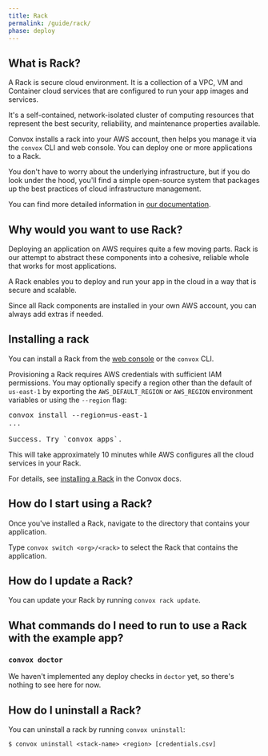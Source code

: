 ```yaml
---
title: Rack
permalink: /guide/rack/
phase: deploy
---
```


## What is Rack?

A Rack is secure cloud environment. It is a collection of a VPC, VM and Container cloud services that are configured to run your app images and services.

It's a self-contained, network-isolated cluster of computing resources that represent the best security, reliability, and maintenance properties available.

Convox installs a rack into your AWS account, then helps you manage it via the `convox` CLI and web console. You can deploy one or more applications to a Rack.

You don't have to worry about the underlying infrastructure, but if you do look under the hood, you'll find a simple open-source system that packages up the best practices of cloud infrastructure management.

You can find more detailed information in [our documentation](https://convox.com/docs/rack/).

## Why would you want to use Rack?

Deploying an application on AWS requires quite a few moving parts. Rack is our attempt to abstract these components into a cohesive, reliable whole that works for most applications.

A Rack enables you to deploy and run your app in the cloud in a way that is secure and scalable.

Since all Rack components are installed in your own AWS account, you can always add extras if needed.

## Installing a rack

You can install a Rack from the [web console](https://console.convox.com/) or the `convox` CLI.

Provisioning a Rack requires AWS credentials with sufficient IAM permissions. You may optionally specify a region other than the default of `us-east-1` by exporting the `AWS_DEFAULT_REGION` or `AWS_REGION` environment variables or using the `--region` flag:

<pre class="terminal">
<span class="command">convox install --region=us-east-1</span>
...

Success. Try `convox apps`.
</pre>

This will take approximately 10 minutes while AWS configures all the cloud services in your Rack.

For details, see [installing a Rack](https://convox.com/docs/installing-a-rack/) in the Convox docs.

## How do I start using a Rack?

Once you've installed a Rack, navigate to the directory that contains your application.

Type `convox switch <org>/<rack>` to select the Rack that contains the application.

## How do I update a Rack?

You can update your Rack by running `convox rack update`.

## What commands do I need to run to use a Rack with the example app?

### `convox doctor`

We haven't implemented any deploy checks in `doctor` yet, so there's nothing to see here for now.

## How do I uninstall a Rack?

You can uninstall a rack by running `convox uninstall`:

```
$ convox uninstall <stack-name> <region> [credentials.csv]
```
